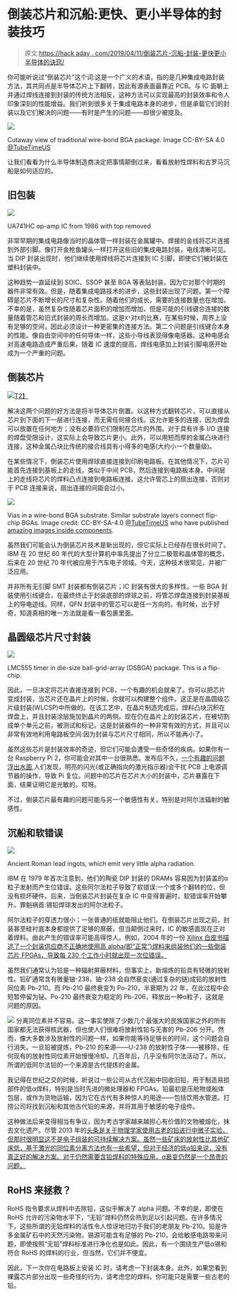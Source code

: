 # 倒装芯片和沉船:更快、更小半导体的封装技巧

> 原文:[https://hack aday . com/2019/04/11/倒装芯片-沉船-封装-更快更小半导体的诀窍/](https://hackaday.com/2019/04/11/flip-chips-and-sunken-ships-packaging-trick-for-faster-smaller-semiconductors/)

你可能听说过“倒装芯片”这个词:这是一个广义的术语，指的是几种集成电路封装方法，其共同点是半导体芯片上下翻转，因此有源表面最靠近 PCB。与 IC 面朝上并通过焊线连接到封装的传统方法相反，这种方法可以实现最高的封装效率和令人印象深刻的性能增益。我们听到很多关于集成电路本身的进步，但是承载它们的封装以及它们解决的问题——有时是产生的问题——却很少被提及。

[![](../Images/ca19f4c6d8aa94f5df093ab21335c281.png)](https://hackaday.com/wp-content/uploads/2019/04/bga-annotated-cropped.jpg)

Cutaway view of traditional wire-bond BGA package. Image CC-BY-SA 4.0 [@TubeTimeUS](https://twitter.com/i/moments/1112130787694931968)

让我们看看为什么半导体制造商决定把事情颠倒过来，看看放射性焊料和古罗马沉船是如何适应的。

## 旧包装

[![](../Images/6060efbd4a82ddbcd0c9c2e701f7609a.png)](https://hackaday.com/wp-content/uploads/2019/04/741-die.jpg)

UA741HC op-amp IC from 1986 with top removed

非常早期的集成电路像当时的晶体管一样封装在金属罐中。焊接的金线将芯片连接到外部引脚。像打开金枪鱼罐头一样打开这些旧的集成电路封装，电线清晰可见。当 DIP 封装出现时，他们继续使用焊线将芯片连接到 IC 引脚，即使它们被封装在塑料封装中。

这种趋势一直延续到 SOIC、SSOP 甚至 BGA 等表贴封装，因为它对那个时期的器件非常有效。但是，随着集成电路技术的进步，这些封装出现了问题。第一个障碍是芯片不断增长的尺寸和复杂性。随着他们的成长，需要的连接数量也在增加。不幸的是，虽然复杂性随着芯片面积的增加而增加，但是可能的引线键合连接的数量随着管芯和旧式封装的周长而增加。这是`X²`对`X`的比赛，在某些时候，周界上没有足够的空间，因此必须设计一种更密集的连接方法。第二个问题是引线键合本身的性能。像自由空间中的任何导体一样，这些小导线表现得像电感器。这种电感会对高速电路造成严重后果。随着 IC 速度的提高，焊线电感加上封装引脚电感开始成为一个严重的问题。

## 倒装芯片

[![](../Images/846ecd808b98c4de009788c724387fa3.png)T2】](https://hackaday.com/wp-content/uploads/2019/04/flip_chip_side-view_had-added-color.png)

解决这两个问题的好方法是将半导体芯片倒置。以这种方式翻转芯片，可以直接从芯片到下面的下一层进行连接，而无需任何接合线。这允许更多的连接，因为焊盘可以放置在任何地方；没有必要将它们限制在芯片的外围。对于具有许多 I/O 连接的焊盘受限设计，这实际上会导致芯片更小。此外，可以用短而厚的金属凸块进行连接，这种金属凸块比传统的接合线具有小得多的电感(大约小一个数量级)。

在某些情况下，倒装芯片使用焊球直接连接到印刷电路板。在其他情况下，芯片可能首先连接到基板上的走线，类似于中间 PCB，然后连接到电路板本身。中间层上的走线将芯片的焊料凸点连接到电路板连接。这允许管芯上的扇出连接，否则对于 PCB 连接来说，扇出连接的间距会过小。

[![](../Images/d05616027092e60824aad13464bb4d9f.png)](https://hackaday.com/wp-content/uploads/2019/04/bga-vias.jpg)

Vias in a wire-bond BGA substrate. Similar substrate layers connect flip-chip BGAs. Image credit: CC-BY-SA-4.0 [@TubeTimeUS](https://twitter.com/i/moments/1112130787694931968) who have published [amazing images inside components](https://hackaday.com/2019/04/02/components-cut-in-half-reveal-their-inner-beauty/).

虽然我们可能会认为倒装芯片技术是新出现的，但它实际上已经存在很长时间了。IBM 在 20 世纪 60 年代的大型计算机中率先提出了分立二极管和晶体管的概念，后来在 20 世纪 70 年代被应用于汽车电子领域。今天，这种技术很常见，并被广泛应用。

并非所有无引脚 SMT 封装都有倒装芯片；IC 封装有很大的多样性。一些 BGA 封装使用引线键合，在最终终止于封装底部的焊球之前，将管芯焊盘连接到封装基板上的导电迹线。同样，QFN 封装中的管芯可以是任一方向的。有时候，出于好奇，知道真相的唯一方法就是看一看包裹里面。

## 晶圆级芯片尺寸封装

[![](../Images/eb0606721f80e7d575a703acf9d950a0.png)](https://hackaday.com/wp-content/uploads/2019/04/lmc555-die2.jpg)

LMC555 timer in die-size ball-grid-array (DSBGA) package. This is a flip-chip.

因此，一旦决定将芯片直接连接到 PCB，一个有趣的机会就来了。你可以把芯片变成封装，当芯片还在晶片上的时候，你就可以构建整个组件。这正是在晶圆级芯片级封装(WLCSP)中所做的。在该工艺中，在晶片制造完成后，焊料凸块沉积在焊盘上，并且封装涂层施加到晶片的两侧。现在仍在晶片上的封装芯片，在被切割成单个单元之前，被测试和标记。这是封装器件的一种非常有效的方式，并且可以非常有效地利用电路板空间:因为封装与芯片尺寸相同，所以不能再小了。

虽然这些芯片是封装效率的奇迹，但它们可能会遭受一些奇怪的疾病。如果你有一台 Raspberry Pi 2，你可能会对其中一台很熟悉。发布后不久，[一个有趣的问题浮出水面](https://hackaday.com/2015/02/08/photonic-reset-of-the-raspberry-pi-2/),人们发现，明亮的闪光(或正确指向的激光指示器)会干扰 PCB 上电源调节器的操作，导致 Pi 复位。问题中的芯片在芯片大小的封装中，芯片暴露在下面，结果证明它是光敏的。哎呀。

不过，倒装芯片最有趣的问题可能与另一个敏感性有关，特别是对阿尔法辐射的敏感性。

## 沉船和软错误

[![](../Images/5fede2079a7291787f8837202ff437f3.png)](https://hackaday.com/wp-content/uploads/2019/04/lingotesplomocarthagonova.jpg)

Ancient Roman lead ingots, which emit very little alpha radiation.

IBM 在 1979 年首次注意到，他们的陶瓷 DIP 封装的 DRAMs 容易因为封装盖的α粒子发射而产生位错误。这些阿尔法粒子导致了软错误:一个或多个翻转的位，但没有损坏硬件。后来，当倒装芯片封装在复杂 IC 中变得普遍时，软错误率开始攀升。罪魁祸首:锡铅焊球发出的阿尔法粒子。

阿尔法粒子的穿透力很小；一张普通的纸就能阻止他们。在倒装芯片出现之前，封装甚至硅衬底本身都提供了足够的屏蔽，但当颠倒过来时，IC 的敏感面现在正对着焊料。由此产生的错误率可能高得惊人。例如，2004 年的一份 [Xilinx 白皮书描述了一个封装供应商不正确地使用高 alpha(即“正常”)焊料来组装他们的一些倒装芯片 FPGAs，导致每 230 个工作小时就出现一次位错误。](https://www.xilinx.com/support/documentation/white_papers/wp208.pdf)

虽然我们通常认为铅是一种辐射屏蔽材料，但事实上，新熔炼的铅具有轻微的放射性。铅矿通常含有微量铀-238，铀-238 会自然衰变(通过复杂的链)成铅的放射性同位素 Pb-210。而 Pb-210 最终衰变为 Po-210，半衰期为 22 年，在此过程中会短暂停留为铋。Po-210 最终衰变为稳定的 Pb-206，释放出一种α粒子，这就是问题的原因。

[![](../Images/692d53ca6be80aa93dd3cffca74a9193.png)](https://hackaday.com/wp-content/uploads/2015/11/antikythera.jpg) 分离同位素并不容易。这一事实使除了少数几个最强大的民族国家之外的所有国家都无法获得核武器，但也使人们很难将放射性铅与无害的 Pb-206 分开。然而，像大多数涉及放射性的问题一样，如果你能等待足够长的时间，这个问题会自行消失。一旦铅被提炼，Pb-210 的来源——U-238 的放射性子体——被移除，任何现有的放射性同位素开始慢慢冷却。几百年后，几乎没有阿尔法活动了。所以，所谓的低阿尔法铅的一个来源是古代提炼的金属。

我记得在世纪之交的时候，听说过一些公司从古代沉船中回收旧铅，用于制造易损部件的低α焊料，特别是当时先进的微处理器和 FPGAs。铅最初是压舱物或船体包层，或作为货物运输，因为它在古代有多种惊人的用途——包括饮用水管道。打捞公司将找到沉船和其他古代铅的来源，并将其用于敏感的电子组件。

这种做法后来变得相当有争议，因为考古学家越来越担心有价值的文物被熔化，抹去文化遗产。尽管 2013 年的[头条是关于物理学家使用古老的铅进行中微子实验，但那时很明显这不是电子组装的可持续解决方案。虽然一些矿床的放射性比其他矿床低，基于激光的同位素分离方法也有一些希望，但对于经济的低α铅来说，没有真正好的解决方案。对于仍然需要含铅焊料的特殊应用，α衰变仍然是一个昂贵的问题。](https://www.scientificamerican.com/article/ancient-roman-lead-physics-archaeology-controversy/)

## RoHS 来拯救？

RoHS 指令要求从焊料中去除铅，这似乎解决了 alpha 问题。不幸的是，即使在 RoHS 允许的污染物水平下，“无铅”焊料仍然会热到足以引起问题。在许多情况下，这些所谓的无铅焊料的活性令人惊讶地归功于我们的老朋友 Pb-210。铅是许多金属矿石中的天然污染物，锡源可能含有足够的 Pb-210，会给敏感电路带来问题，即使按照“无铅”焊料标准进行净化也是如此。因此，有一个围绕生产低α锡和符合 RoHS 的焊料的行业，但当然，它们并不便宜。

因此，下一次你在电路板上安装 IC 时，请考虑一下封装本身。此外，如果您看到裸露芯片部分出现一些奇怪的行为，请考虑您的焊料。你可能只是需要一些古老的铅。